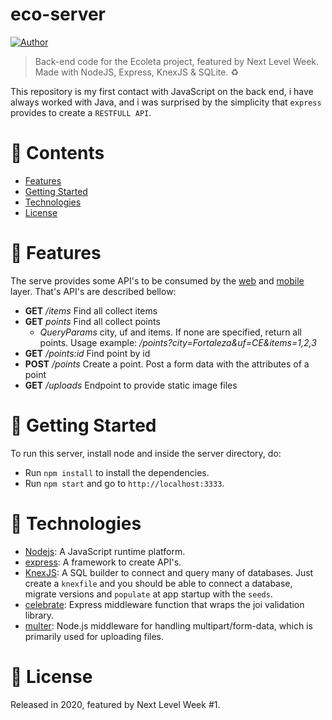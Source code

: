 # eco-server

[![Author](https://img.shields.io/badge/author-Victor-158A00?style=flat-square)](https://github.com/victorskg)

> Back-end code for the Ecoleta project, featured by Next Level Week. Made with NodeJS, Express, KnexJS &amp; SQLite. :recycle:

This repository is my first contact with JavaScript on the back end, i have always worked with Java, and i was surprised by the simplicity that `express` provides to create a `RESTFULL API`.

# :pushpin: Contents

* [Features](#rocket-features)
* [Getting Started](#runner-getting-started)
* [Technologies](#postbox-technologies)
* [License](#closed_book-license)

# :rocket: Features
The serve provides some API's to be consumed by the [web](https://github.com/victorskg/eco-web) and [mobile](https://github.com/victorskg/eco-app) layer. That's API's are described bellow:

* **GET** */items* Find all collect items
* **GET** *points* Find all collect points
  - *QueryParams* city, uf and items. If none are specified, return all points. Usage example: */points?city=Fortaleza&uf=CE&items=1,2,3*
* **GET** */points:id* Find point by id
* **POST** */points* Create a point. Post a form data with the attributes of a point
* **GET** */uploads* Endpoint to provide static image files

# :runner: Getting Started
To run this server, install node and inside the server directory, do:
* Run `npm install` to install the dependencies.
* Run `npm start` and go to `http://localhost:3333`.

# :postbox: Technologies
* [Nodejs](https://nodejs.org/en/): A JavaScript runtime platform.
* [express](https://expressjs.com/): A framework to create API's.
* [KnexJS](http://knexjs.org/): A SQL builder to connect and query many of databases. Just create a `knexfile` and you should be able to connect a database, migrate versions and `populate` at app startup with the `seeds`.
* [celebrate](https://github.com/arb/celebrate): Express middleware function that wraps the joi validation library.
* [multer](https://github.com/expressjs/multer): Node.js middleware for handling multipart/form-data, which is primarily used for uploading files.

# :closed_book: License

Released in 2020, featured by Next Level Week #1.
